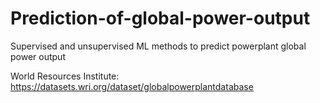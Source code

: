 # Prediction-of-global-power-output
Supervised and unsupervised ML methods to predict powerplant global power output

World Resources Institute: https://datasets.wri.org/dataset/globalpowerplantdatabase
